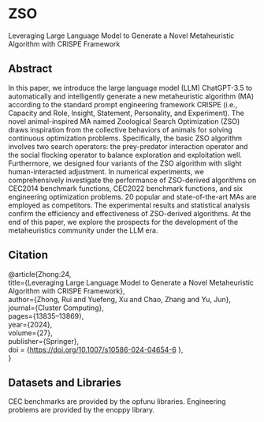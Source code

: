 # ZSO
Leveraging Large Language Model to Generate a Novel Metaheuristic Algorithm with CRISPE Framework

## Abstract  
In this paper, we introduce the large language model (LLM) ChatGPT-3.5 to automatically and intelligently generate a new metaheuristic algorithm (MA) according to the standard prompt engineering framework CRISPE (i.e., Capacity and Role, Insight, Statement, Personality, and Experiment). The novel animal-inspired MA named Zoological Search Optimization (ZSO) draws inspiration from the collective behaviors of animals for solving continuous optimization problems. Specifically, the basic ZSO algorithm involves two search operators: the prey-predator interaction operator and the social flocking operator to balance exploration and exploitation well. Furthermore, we designed four variants of the ZSO algorithm with slight human-interacted adjustment. In numerical experiments, we comprehensively investigate the performance of ZSO-derived algorithms on CEC2014 benchmark functions, CEC2022 benchmark functions, and six engineering optimization problems. 20 popular and state-of-the-art MAs are employed as competitors. The experimental results and statistical analysis confirm the efficiency and effectiveness of ZSO-derived algorithms. At the end of this paper, we explore the prospects for the development of the metaheuristics community under the LLM era.

## Citation  
@article{Zhong:24,  
  title={Leveraging Large Language Model to Generate a Novel Metaheuristic Algorithm with CRISPE Framework},  
  author={Zhong, Rui and Yuefeng, Xu and Chao, Zhang and Yu, Jun},  
  journal={Cluster Computing},  
  pages={13835–13869},  
  year={2024},  
  volume={27},  
  publisher={Springer},  
  doi = {https://doi.org/10.1007/s10586-024-04654-6  },  
}

## Datasets and Libraries

CEC benchmarks are provided by the opfunu libraries. Engineering problems are provided by the enoppy library.
